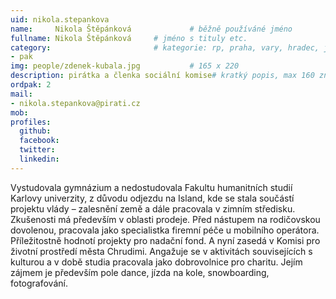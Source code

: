 ```yaml
---
uid: nikola.stepankova
name:     Nikola Štěpánková      		# běžně používáné jméno
fullname: Nikola Štěpánková		# jméno s tituly etc.
category:                 		# kategorie: rp, praha, vary, hradec, jmk, senat
- pak
img: people/zdenek-kubala.jpg           # 165 x 220
description: pirátka a členka sociální komise# kratký popis, max 160 znaků
ordpak: 2
mail:
- nikola.stepankova@pirati.cz
mob: 
profiles:
  github:
  facebook: 
  twitter:
  linkedin:
---
```

Vystudovala gymnázium a nedostudovala Fakultu humanitních studií Karlovy univerzity, z důvodu odjezdu na Island, kde se stala součástí projektu vlády – zalesnění země a dále pracovala v zimním středisku. Zkušenosti má především v oblasti prodeje. Před nástupem na rodičovskou dovolenou, pracovala jako specialistka firemní péče u mobilního operátora. Příležitostně hodnotí projekty pro nadační fond. A nyní zasedá v Komisi pro životní prostředí města Chrudimi. Angažuje se v aktivitách souvisejících s kulturou a v době studia pracovala jako dobrovolnice pro charitu. Jejím zájmem je především pole dance, jízda na kole, snowboarding, fotografování.
